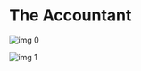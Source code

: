 # The Accountant

![img 0](https://i.imgur.com/sAc3BrG.jpg)

![img 1](https://i.imgur.com/sXr4cb3.png)

